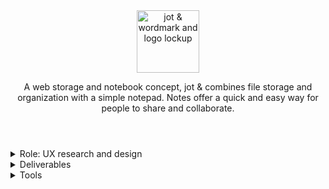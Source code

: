 <header class="medBreak centerGrid">
  <img src="images/jotAnd/lockupHorizontalDark.png" alt="jot & wordmark and logo lockup" height="100px">
  <p>A web storage and notebook concept, <span>jot &</span> combines file storage and organization with a simple notepad. Notes offer a quick and easy way for people to share and collaborate.</p>
</header>

<details aria-expanded="true/false" tabindex="0" role="button" class="smallerBreak">
  <summary>Role: UX research and design</summary>
  <div>
    With guidance from the Bloc.io team, I researched the field and user needs, and created a distinctly branded concept from sketches to a hifi mockup and clickable prototype.
  </div>
</details>

<details aria-expanded="true/false" tabindex="0" role="button" class="smallestBreak">
  <summary>Deliverables</summary>
  <div> <!-- links for various sections -->
    UX strategy, competitive analysis, survey, personas, user stories, user flows, content strategy, site-map, wireframes, lo-fi clickable prototype, lo-fi user testing and analysis, logo, brand guidelines, hi-fi mockup, illustrations, hi-fi clickable prototype, hi-fi user testing and analysis, preference tests, refined mockup and prototype
  </div>
</details>

<details aria-expanded="true/false" tabindex="0" role="button" class="smallestBreak">
  <summary>Tools</summary>
  <div> <!-- to include brand logos -->
    Google Docs suite, Figma, Draw.io, Zoom, Autodesk Sketchbook, Adobe Illustrator, UsabilityHub
  </div>
</details>
